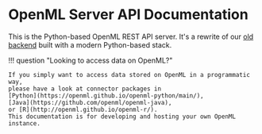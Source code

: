 # OpenML Server API Documentation

This is the Python-based OpenML REST API server.
It's a rewrite of our [old backend](http://github.com/openml/openml) built with a
modern Python-based stack.


!!! question "Looking to access data on OpenML?"

    If you simply want to access data stored on OpenML in a programmatic way,
    please have a look at connector packages in
    [Python](https://openml.github.io/openml-python/main/),
    [Java](https://github.com/openml/openml-java),
    or [R](http://openml.github.io/openml-r/).
    This documentation is for developing and hosting your own OpenML instance.
